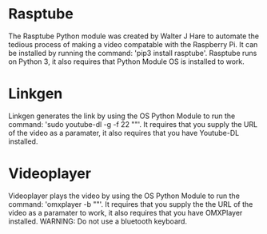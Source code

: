 # Rasptube
The Rasptube Python module was created by Walter J Hare to automate the tedious process of making a video compatable with the Raspberry Pi. It can be installed by running the command: 'pip3 install rasptube'. Rasptube runs on Python 3, it also requires that Python Module OS is installed to work.
# Linkgen
Linkgen generates the link by using the OS Python Module to run the command: 'sudo youtube-dl -g -f 22 "<URL>"'. It requires that you supply the URL of the video as a paramater, it also requires that you have Youtube-DL installed.
# Videoplayer
Videoplayer plays the video by using the OS Python Module to run the command: 'omxplayer -b "<URL>"'. It requires that you supply the the URL of the video as a paramater to work, it also requires that you have OMXPlayer installed. WARNING: Do not use a bluetooth keyboard.
